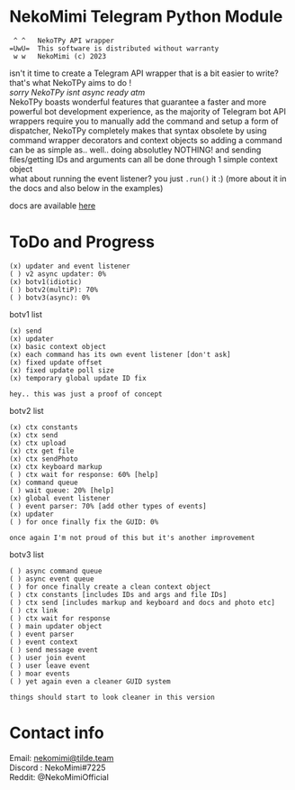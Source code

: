 # NekoMimi Telegram Python Module
```
 ^ ^   NekoTPy API wrapper
=UwU=  This software is distributed without warranty
 w w   NekoMimi (c) 2023
```

isn't it time to create a Telegram API wrapper that is a bit easier to write?  
that's what NekoTPy aims to do !  
_sorry NekoTPy isnt async ready atm_  
NekoTPy boasts wonderful features that guarantee a faster and more powerful bot development experience, as the majority of Telegram bot API wrappers require you to manually add the command and setup a form of dispatcher, NekoTPy completely makes that syntax obsolete by using command wrapper decorators and context objects so adding a command can be as simple as.. well.. doing absolutley NOTHING! and sending files/getting IDs and arguments can all be done through 1 simple context object  
what about running the event listener? you just `.run()` it :) (more about it in the docs and also below in the examples)  

docs are available [here](https://github.com/NekoMimiOfficial/NekoTPy/blob/main/Docs/README.md)  


# ToDo and Progress
```
(x) updater and event listener
( ) v2 async updater: 0%
(x) botv1(idiotic)
( ) botv2(multiP): 70%
( ) botv3(async): 0%
```
botv1 list
```
(x) send
(x) updater
(x) basic context object
(x) each command has its own event listener [don't ask]
(x) fixed update offset
(x) fixed update poll size
(x) temporary global update ID fix

hey.. this was just a proof of concept
```

botv2 list
```
(x) ctx constants
(x) ctx send
(x) ctx upload
(x) ctx get file
(x) ctx sendPhoto
(x) ctx keyboard markup
( ) ctx wait for response: 60% [help]
(x) command queue
( ) wait queue: 20% [help]
(x) global event listener
( ) event parser: 70% [add other types of events]
(x) updater
( ) for once finally fix the GUID: 0%

once again I'm not proud of this but it's another improvement
```

botv3 list
```
( ) async command queue
( ) async event queue
( ) for once finally create a clean context object
( ) ctx constants [includes IDs and args and file IDs]
( ) ctx send [includes markup and keyboard and docs and photo etc]
( ) ctx link
( ) ctx wait for response
( ) main updater object
( ) event parser
( ) event context
( ) send message event
( ) user join event
( ) user leave event
( ) moar events
( ) yet again even a cleaner GUID system

things should start to look cleaner in this version
```

# Contact info
Email: nekomimi@tilde.team  
Discord : NekoMimi#7225  
Reddit: @NekoMimiOfficial  

